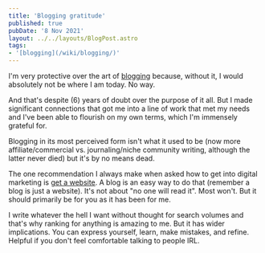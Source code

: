 ```yaml
---
title: 'Blogging gratitude'
published: true
pubDate: '8 Nov 2021'
layout: ../../layouts/BlogPost.astro
tags:
- '[blogging](/wiki/blogging/)'
---
```


I'm very protective over the art of [blogging](/jardim/blogging/) because, without it, I would absolutely not be where I am today. No way.

And that's despite (6) years of doubt over the purpose of it all. But I made significant connections that got me into a line of work that met my needs and I've been able to flourish on my own terms, which I'm immensely grateful for.

Blogging in its most perceived form isn't what it used to be (now more affiliate/commercial vs. journaling/niche community writing, although the latter never died) but it's by no means dead.

The one recommendation I always make when asked how to get into digital marketing is [get a website](/posts/get-a-website/). A blog is an easy way to do that (remember a blog is just a website). It's not about "no one will read it". Most won't. But it should primarily be for you as it has been for me.

I write whatever the hell I want without thought for search volumes and that's why ranking for anything is amazing to me. But it has wider implications. You can express yourself, learn, make mistakes, and refine. Helpful if you don't feel comfortable talking to people IRL.